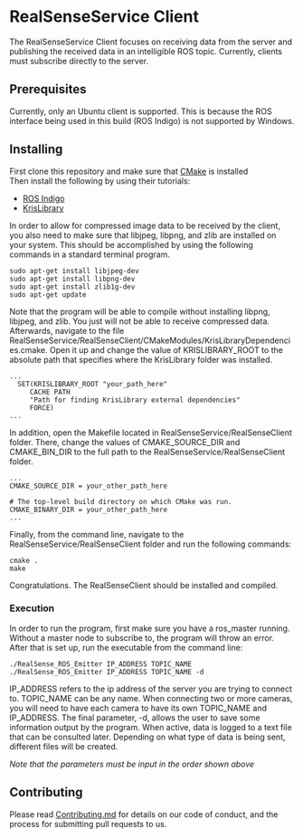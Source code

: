 # RealSenseService Client

The RealSenseService Client focuses on receiving data from the server and publishing the received data in an intelligible ROS topic. Currently, clients must subscribe directly to the server.

## Prerequisites

Currently, only an Ubuntu client is supported. This is because the ROS interface being used in this build (ROS Indigo) is not supported by Windows.   

## Installing

First clone this repository and make sure that [CMake](https://cmake.org/install/) is installed  
Then install the following by using their tutorials:
* [ROS Indigo](http://wiki.ros.org/indigo/Installation/Ubuntu)  
* [KrisLibrary](https://github.com/krishauser/KrisLibrary)  

In order to allow for compressed image data to be received by the client, you also need to make sure that libjpeg, libpng, and zlib are installed on your system. This should be accomplished by using the following commands in a standard terminal program. 

```
sudo apt-get install libjpeg-dev  
sudo apt-get install libpng-dev  
sudo apt-get install zlib1g-dev  
sudo apt-get update
```

Note that the program will be able to compile without installing libpng, libjpeg, and zlib. You just will not be able to receive compressed data.  
Afterwards, navigate to the file RealSenseService/RealSenseClient/CMakeModules/KrisLibraryDependencies.cmake. Open it up and change the value of KRISLIBRARY_ROOT to the absolute path that specifies where the KrisLibrary folder was installed.  

```
...
  SET(KRISLIBRARY_ROOT "your_path_here"
     CACHE PATH
     "Path for finding KrisLibrary external dependencies"
     FORCE)
...
```


In addition, open the Makefile located in RealSenseService/RealSenseClient folder. There, change the values of CMAKE_SOURCE_DIR and CMAKE_BIN_DIR to the full path to the RealSenseService/RealSenseClient folder.

```
...
CMAKE_SOURCE_DIR = your_other_path_here

# The top-level build directory on which CMake was run.
CMAKE_BINARY_DIR = your_other_path_here
...
```

Finally, from the command line, navigate to the RealSenseService/RealSenseClient folder and run the following commands:
```
cmake .
make
```

Congratulations. The RealSenseClient should be installed and compiled.

### Execution

In order to run the program, first make sure you have a ros_master running. Without a master node to subscribe to, the program will throw an error. After that is set up, run the executable from the command line:

```
./RealSense_ROS_Emitter IP_ADDRESS TOPIC_NAME 
./RealSense_ROS_Emitter IP_ADDRESS TOPIC_NAME -d
```

IP_ADDRESS refers to the ip address of the server you are trying to connect to. TOPIC_NAME can be any name. When connecting two or more cameras, you will need to have each camera to have its own TOPIC_NAME and IP_ADDRESS. The final parameter, -d, allows the user to save some information output by the program. When active, data is logged to a text file that can be consulted later. Depending on what type of data is being sent, different files will be created.  

*Note that the parameters must be input in the order shown above*

## Contributing

Please read [Contributing.md](../Contributing.md) for details on our code of conduct, and the process for submitting pull requests to us.

